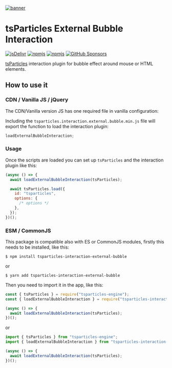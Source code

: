 [![banner](https://particles.js.org/images/banner2.png)](https://particles.js.org)

# tsParticles External Bubble Interaction

[![jsDelivr](https://data.jsdelivr.com/v1/package/npm/tsparticles-interaction-external-bubble/badge)](https://www.jsdelivr.com/package/npm/tsparticles-interaction-external-bubble)
[![npmjs](https://badge.fury.io/js/tsparticles-interaction-external-bubble.svg)](https://www.npmjs.com/package/tsparticles-interaction-external-bubble)
[![npmjs](https://img.shields.io/npm/dt/tsparticles-interaction-external-bubble)](https://www.npmjs.com/package/tsparticles-interaction-external-bubble) [![GitHub Sponsors](https://img.shields.io/github/sponsors/matteobruni)](https://github.com/sponsors/matteobruni)

[tsParticles](https://github.com/matteobruni/tsparticles) interaction plugin for bubble effect around mouse or HTML
elements.

## How to use it

### CDN / Vanilla JS / jQuery

The CDN/Vanilla version JS has one required file in vanilla configuration:

Including the `tsparticles.interaction.external.bubble.min.js` file will export the function to load the interaction
plugin:

```javascript
loadExternalBubbleInteraction;
```

### Usage

Once the scripts are loaded you can set up `tsParticles` and the interaction plugin like this:

```javascript
(async () => {
  await loadExternalBubbleInteraction(tsParticles);

  await tsParticles.load({
    id: "tsparticles",
    options: {
      /* options */
    },
  });
})();
```

### ESM / CommonJS

This package is compatible also with ES or CommonJS modules, firstly this needs to be installed, like this:

```shell
$ npm install tsparticles-interaction-external-bubble
```

or

```shell
$ yarn add tsparticles-interaction-external-bubble
```

Then you need to import it in the app, like this:

```javascript
const { tsParticles } = require("tsparticles-engine");
const { loadExternalBubbleInteraction } = require("tsparticles-interaction-external-bubble");

(async () => {
  await loadExternalBubbleInteraction(tsParticles);
})();
```

or

```javascript
import { tsParticles } from "tsparticles-engine";
import { loadExternalBubbleInteraction } from "tsparticles-interaction-external-bubble";

(async () => {
  await loadExternalBubbleInteraction(tsParticles);
})();
```
